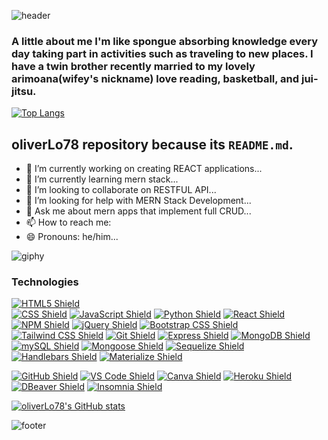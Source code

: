 ![header](https://capsule-render.vercel.app/api?type=rect&color=gradient&height=300&section=header&text=HiThereI'm%20Oliver👋&fontSize=70)

### A little about me I'm like spongue absorbing knowledge every day taking part in activities such as traveling to new places. I have a twin brother recently married to my lovely arimoana(wifey's nickname) love reading, basketball, and jui-jitsu.

[![Top Langs](https://github-readme-stats.vercel.app/api/top-langs/?username=oliverLo78&layout=compact)](https://github.com/oliverLo78/github-readme-stats)

## oliverLo78 repository because its `README.md`.


- 🔭 I’m currently working on creating REACT applications...
- 🌱 I’m currently learning mern stack...
- 👯 I’m looking to collaborate on RESTFUL API...
- 🤔 I’m looking for help with MERN Stack Development...
- 💬 Ask me about mern apps that implement full CRUD...
- 📫 How to reach me: 
- 😄 Pronouns: he/him...

![giphy](https://user-images.githubusercontent.com/109435666/209471570-a4a0aa6a-b203-4f81-bc51-ab2aae3ca784.gif)

### Technologies 

[![HTML5 Shield](https://img.shields.io/badge/HTML5-E34F26?&style=for-the-badge&logo=html5&logoColor=white)](https://developer.mozilla.org/en-US/docs/Glossary/HTML5)  
[![CSS Shield](https://img.shields.io/badge/CSS-1572B6?&style=for-the-badge&logo=css3&logoColor=white)](https://developer.mozilla.org/en-US/docs/Web/CSS) 
[![JavaScript Shield](https://img.shields.io/badge/JavaScript-F7DF1E?&style=for-the-badge&logo=javascript&logoColor=272727)](https://developer.mozilla.org/en-US/docs/Web/JavaScript) 
[![Python Shield](https://img.shields.io/badge/Python-306998?&style=for-the-badge&logo=python&logoColor=green)](https://developer.mozilla.org/en-US/docs/Web/Python)
[![React Shield](https://img.shields.io/badge/React-00bfff?&style=for-the-badge&logo=react&logoColor=lightblue)](https://developer.mozilla.org/en-US/docs/Web/React)
[![NPM Shield](https://img.shields.io/badge/NPM-333333?&style=for-the-badge&logo=npm&logoColor=white)](https://www.npmjs.com/) 
[![jQuery Shield](https://img.shields.io/badge/jQuery-0769AD?&style=for-the-badge&logo=jquery&logoColor=white)](https://jquery.com/) 
[![Bootstrap CSS Shield](https://img.shields.io/badge/Bootstrap_CSS-7952B3?&style=for-the-badge&logo=bootstrap&logoColor=white)](https://getbootstrap.com/) 
[![Tailwind CSS Shield](https://img.shields.io/badge/Tailwind_CSS-06B6D4?&style=for-the-badge&logo=tailwindcss&logoColor=white)](https://tailwindcss.com/) 
[![Git Shield](https://img.shields.io/badge/GIT-F05033?&style=for-the-badge&logo=git&logoColor=white)](https://git-scm.com/) 
[![Express Shield](https://img.shields.io/badge/Express-000000?&style=for-the-badge&logo=express&logoColor=white)](http://expressjs.com/) 
[![MongoDB Shield](https://img.shields.io/badge/MongoDB-47A248?&style=for-the-badge&logo=mongodb&logoColor=white)](https://www.mongodb.com/) 
[![mySQL Shield](https://img.shields.io/badge/mySQL-4479A1?&style=for-the-badge&logo=mysql&logoColor=white)](https://www.mysql.com/) 
[![Mongoose Shield](https://img.shields.io/badge/Mongoose-AA2929?&style=for-the-badge&logo=matrix&logoColor=white)](https://mongoosejs.com/) 
[![Sequelize Shield](https://img.shields.io/badge/Sequelize-52B0E7?&style=for-the-badge&logo=sequelize&logoColor=white)](https://sequelize.org/)  
[![Handlebars Shield](https://img.shields.io/badge/Handlebars-E34F26?&style=for-the-badge&logo=handlebars.js&logoColor=white)](https://handlebarsjs.com/)
[![Materialize Shield](https://img.shields.io/badge/Bulma_CSS-eb7374?&style=for-the-badge&logo=matomo&logoColor=white)](https://bulma.com/)

[![GitHub Shield](https://img.shields.io/badge/GitHub-121011?&style=for-the-badge&logo=github&logoColor=white)](https://github.com/) 
[![VS Code Shield](https://img.shields.io/badge/VS_Code-007ACC?&style=for-the-badge&logo=visual-studio-code&logoColor=white)](https://code.visualstudio.com/)
[![Canva Shield](https://img.shields.io/badge/Canva-333333?&style=for-the-badge&logo=canva)](https://www.canva.com/) 
[![Heroku Shield](https://img.shields.io/badge/Heroku-430098?&style=for-the-badge&logo=heroku&logoColor=white)](https://www.heroku.com/what) 
[![DBeaver Shield](https://img.shields.io/badge/DBeaver-58bbbd?&style=for-the-badge&logo=datadog&logoColor=white)](https://dbeaver.io/) 
[![Insomnia Shield](https://img.shields.io/badge/Insomnia-4000BF?&style=for-the-badge&logo=insomnia&logoColor=white)](https://docs.insomnia.rest/)

[![oliverLo78's GitHub stats](https://github-readme-stats.vercel.app/api?username=oliverLo78)](https://github.com/oliverLo78/github-readme-stats)

![footer](https://capsule-render.vercel.app/api?type=rect&color=gradient&height=300&section=footer&text=%20&fontSize=90)
